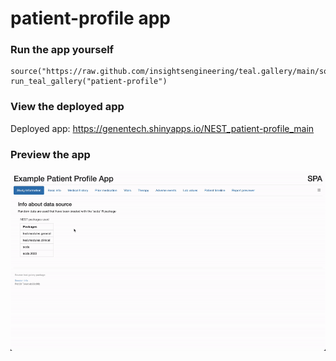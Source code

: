 
<!-- Generated by app_readme_template.Rmd and generate_app_readme.R: do not edit by hand-->

# patient-profile app

### Run the app yourself

    source("https://raw.github.com/insightsengineering/teal.gallery/main/sourceme.R")
    run_teal_gallery("patient-profile")

### View the deployed app

Deployed app: <https://genentech.shinyapps.io/NEST_patient-profile_main>

### Preview the app

![](assets/img/patient-profile.gif)<!-- -->

